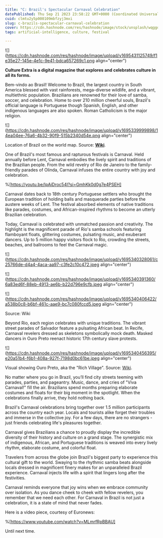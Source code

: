 ```yaml
---
title: "C: Brazil's Spectacular Carnaval Celebration"
datePublished: Thu Sep 21 2023 23:58:22 GMT+0000 (Coordinated Universal Time)
cuid: clmtu2y5p000109mbfzyj3mxi
slug: c-brazils-spectacular-carnaval-celebration
cover: https://cdn.hashnode.com/res/hashnode/image/stock/unsplash/wqggdXF6Oiw/upload/ca690da84ae1465b050e8ebdf07eb247.jpeg
tags: artificial-intelligence, culture, festival

---
```


![](https://cdn.hashnode.com/res/hashnode/image/upload/v1695431125749/f1e35e27-145e-4e1c-9e41-bdca657269c1.png align="center")

**Culture Extra is a digital magazine that explores and celebrates culture in all its forms.**

Bem-vindo ao Brasil! Welcome to Brazil, the largest country in South America blessed with vast rainforests, mega-diverse wildlife, and a vibrant, multiethnic population. Brazilians are renowned for their love of samba, soccer, and celebration. Home to over 210 million cheerful souls, Brazil's official language is Portuguese though Spanish, English, and other indigenous languages are also spoken. Roman Catholicism is the major religion.

![](https://cdn.hashnode.com/res/hashnode/image/upload/v1695339999898/14ea04ee-76a6-4b32-90f9-515b2340d54e.png align="center")

Location of Brazil on the world map. Source: [**Wiki**](https://commons.wikimedia.org/wiki/File:Brazil_in_the_world_%28W3%29.svg).

One of Brazil's most famous and rapturous festivals is Carnaval. Held annually before Lent, Carnaval embodies the lively spirit and traditions of the Brazilian people. From the wild revelry of Rio de Janeiro to the family-friendly parades of Olinda, Carnaval infuses the entire country with joy and celebration.

%[https://youtu.be/IpAiDroc54I?si=GmhKk0d0g7e4PSEH] 

Carnaval dates back to 18th century Portuguese settlers who brought the European tradition of holding balls and masquerade parties before the austere weeks of Lent. The festival absorbed elements of native traditions like parades, costumes, and African-inspired rhythms to become an utterly Brazilian celebration.

Today, Carnaval is celebrated with unmatched passion and creativity. The highlight is the magnificent parade of Rio's samba schools featuring flamboyant floats, glittering costumes, pulsating music, and exuberant dancers. Up to 5 million happy visitors flock to Rio, crowding the streets, beaches, and ballrooms to feel the Carnaval magic.

![](https://cdn.hashnode.com/res/hashnode/image/upload/v1695340328061/c25766de-d4a4-4aca-aa97-c3fe2c10c472.jpeg align="center")

![](https://cdn.hashnode.com/res/hashnode/image/upload/v1695340391360/6a83ed6f-88eb-4913-ae6b-b22d796e9cfb.jpeg align="center")

![](https://cdn.hashnode.com/res/hashnode/image/upload/v1695340406422/a538b0c8-b6bf-461c-aae9-bc7c080fccd5.jpeg align="center")

Source: Wiki

Beyond Rio, each region celebrates with unique traditions. The vibrant street parades of Salvador feature a pulsating African beat. In Recife, Carnaval revelers dressed as skeletons symbolically mock death. Masked dancers in Ouro Preto reenact historic 17th century slave protests.

![](https://cdn.hashnode.com/res/hashnode/image/upload/v1695340456395/e20a51b4-f6b1-408a-927f-7198d0bc61be.jpeg align="center")

Visual showing Ouro Preto, aka the "Rich Village". Source: [Wiki](https://en.wikipedia.org/wiki/Ouro_Preto).

No matter where you go in Brazil, you’ll find city streets teeming with parades, parties, and pageantry. Music, dance, and cries of "Viva Carnaval!" fill the air. Brazilians spend months preparing elaborate costumes and floats for their big moment in the spotlight. When the celebrations finally arrive, they hold nothing back.

Brazil's Carnaval celebrations bring together over 1.5 million participants across the country each year. Locals and tourists alike forget their troubles and immerse in the collective joy. For a few days, there are no strangers - just friends celebrating life's pleasures together.

Carnaval gives Brazilians a chance to proudly display the incredible diversity of their history and culture on a grand stage. The synergistic mix of indigenous, African, and Portuguese traditions is weaved into every lively rhythm, elaborate costume, and colorful float.

Travelers from across the globe join Brazil's biggest party to experience this cultural gift to the world. Swaying to the rhythmic samba beats alongside locals dressed in magnificent finery makes for an unparalleled Brazil experience. Carnaval injects life with a spirit that lingers long after the festivities.

Carnaval reminds everyone that joy wins when we embrace community over isolation. As you dance cheek to cheek with fellow revelers, you remember that we need each other. For Carnaval in Brazil is not just a celebration, it is a state of mind that never fades.

Here is a video piece, courtesy of Euronews:

%[https://www.youtube.com/watch?v=MLmrfRpBBAU] 

Until next time.